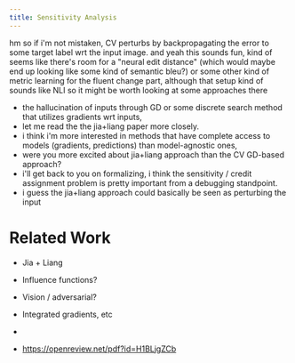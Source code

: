 ```yaml
---
title: Sensitivity Analysis
---
```


hm so if i'm not mistaken, CV perturbs by backpropagating the error to some target label wrt the input image.
and yeah this sounds fun, kind of seems like there's room for a "neural edit distance"
(which would maybe end up looking like some kind of semantic bleu?)
or some other kind of metric learning for the fluent change part,
although that setup kind of sounds like NLI so it might be worth looking at some approaches there
+ the hallucination of inputs through GD or some discrete search method that utilizes gradients wrt inputs,
+ let me read the the jia+liang paper more closely.
+ i think i'm more interested in methods that have complete access to models (gradients, predictions) than model-agnostic ones,
+ were you more excited about jia+liang approach than the CV GD-based approach?
+ i'll get back to you on formalizing, i think the sensitivity / credit assignment problem is pretty important from a debugging standpoint.
+ i guess the jia+liang approach could basically be seen as perturbing the input 
 
 
# Related Work
- Jia + Liang
- Influence functions?
- Vision / adversarial?
- Integrated gradients, etc
- 
 

- https://openreview.net/pdf?id=H1BLjgZCb
